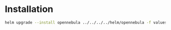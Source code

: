 # Installation

```bash
helm upgrade --install opennebula ../../../../helm/opennebula -f values.yaml -f secrets.yaml --set oned.createCluster=1 --wait
```
